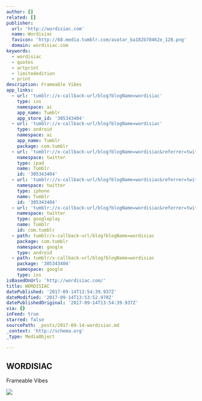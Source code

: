 ```yaml
---
author: []
related: []
publisher:
  url: 'http://wordisiac.com'
  name: Wordisiac
  favicon: 'http://68.media.tumblr.com/avatar_ba182b78462e_128.png'
  domain: wordisiac.com
keywords:
  - wordisiac
  - quotes
  - artprint
  - limitededition
  - print
description: Frameable Vibes
app_links:
  - url: 'tumblr://x-callback-url/blog?blogName=wordisiac'
    type: ios
    namespace: ai
    app_name: Tumblr
    app_store_id: '305343404'
  - url: 'tumblr://x-callback-url/blog?blogName=wordisiac'
    type: android
    namespace: ai
    app_name: Tumblr
    package: com.tumblr
  - url: 'tumblr://x-callback-url/blog?blogName=wordisiac&referrer=twitter-cards'
    namespace: twitter
    type: ipad
    name: Tumblr
    id: '305343404'
  - url: 'tumblr://x-callback-url/blog?blogName=wordisiac&referrer=twitter-cards'
    namespace: twitter
    type: iphone
    name: Tumblr
    id: '305343404'
  - url: 'tumblr://x-callback-url/blog?blogName=wordisiac&referrer=twitter-cards'
    namespace: twitter
    type: googleplay
    name: Tumblr
    id: com.tumblr
  - path: tumblr/x-callback-url/blog?blogName=wordisiac
    package: com.tumblr
    namespace: google
    type: android
  - path: tumblr/x-callback-url/blog?blogName=wordisiac
    package: '305343404'
    namespace: google
    type: ios
isBasedOnUrl: 'http://wordisiac.com/'
title: WORDISIAC
datePublished: '2017-09-14T13:54:39.937Z'
dateModified: '2017-09-14T13:53:52.970Z'
datePublishedOriginal: '2017-09-14T13:54:39.937Z'
via: {}
inFeed: true
starred: false
sourcePath: _posts/2017-09-14-wordisiac.md
_context: 'http://schema.org'
_type: MediaObject

---
```

<article style=""><h1>WORDISIAC</h1><p>Frameable Vibes</p><img src="http://68.media.tumblr.com/avatar_ba182b78462e_128.png" /></article>